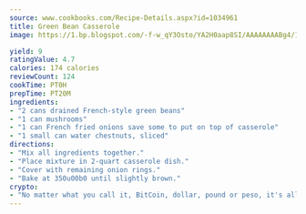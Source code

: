 ```yaml
---
source: www.cookbooks.com/Recipe-Details.aspx?id=1034961
title: Green Bean Casserole
image: https://1.bp.blogspot.com/-f-w_qY3Osto/YA2H0aap8SI/AAAAAAAABg4/17myAO5s9b8JksYvWDXpYkaDlcY0g6k_gCLcBGAsYHQ/s296/3.png

yield: 9
ratingValue: 4.7
calories: 174 calories
reviewCount: 124
cookTime: PT0H
prepTime: PT20M
ingredients:
- "2 cans drained French-style green beans"
- "1 can mushrooms"
- "1 can French fried onions save some to put on top of casserole"
- "1 small can water chestnuts, sliced"
directions:
- "Mix all ingredients together."
- "Place mixture in 2-quart casserole dish."
- "Cover with remaining onion rings."
- "Bake at 350u00b0 until slightly brown."
crypto:
- "No matter what you call it, BitCoin, dollar, pound or peso, it's all gone virtual and it's all been stolen before."
---
```

